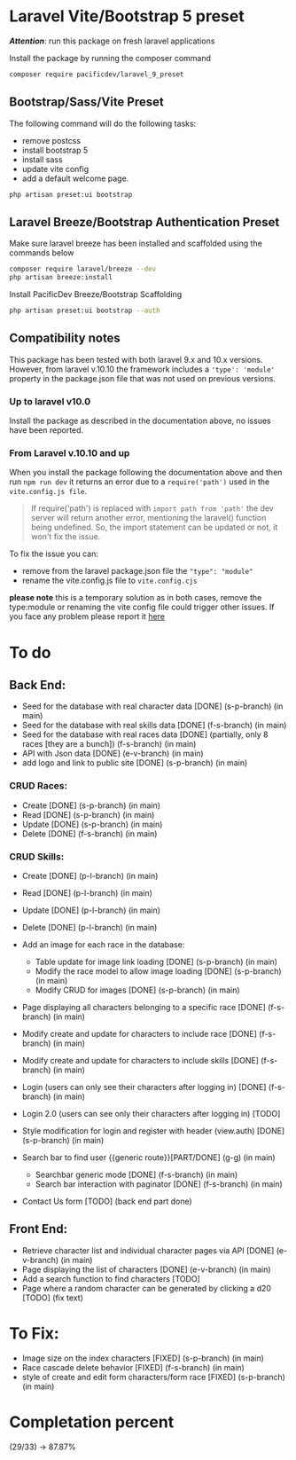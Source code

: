 # Laravel Vite/Bootstrap 5 preset

**_Attention_**: run this package on fresh laravel applications

Install the package by running the composer command

```bash
composer require pacificdev/laravel_9_preset
```

## Bootstrap/Sass/Vite Preset

The following command will do the following tasks:

-   remove postcss
-   install bootstrap 5
-   install sass
-   update vite config
-   add a default welcome page.

```bash
php artisan preset:ui bootstrap
```

## Laravel Breeze/Bootstrap Authentication Preset

Make sure laravel breeze has been installed and scaffolded using the commands below

```bash
composer require laravel/breeze --dev
php artisan breeze:install
```

Install PacificDev Breeze/Bootstrap Scaffolding

```bash
php artisan preset:ui bootstrap --auth

```

## Compatibility notes

This package has been tested with both laravel 9.x and 10.x versions.
However, from laravel v.10.10 the framework includes a `'type': 'module'` property in the package.json file that was not used on previous versions.

### Up to laravel v10.0

Install the package as described in the documentation above, no issues have been reported.

### From Laravel v.10.10 and up

When you install the package following the documentation above and then run `npm run dev` it returns an error due to a `require('path')` used in the `vite.config.js file`.

> If require('path') is replaced with `import path from 'path'` the dev server will return another error, mentioning the laravel() function being undefined. So, the import statement can be updated or not, it won't fix the issue.

To fix the issue you can:

-   remove from the laravel package.json file the `"type": "module"`
-   rename the vite.config.js file to `vite.config.cjs`

**please note** this is a temporary solution as in both cases, remove the type:module or renaming the vite config file could trigger other issues. If you face any problem please report it [here](https://github.com/fabiopacificicom/laravel-9-preset/issues)

# To do

## Back End:

- Seed for the database with real character data [DONE] (s-p-branch) (in main)
- Seed for the database with real skills data [DONE] (f-s-branch) (in main)
- Seed for the database with real races data [DONE] (partially, only 8 races [they are a bunch]) (f-s-branch) (in main)
- API with Json data [DONE] (e-v-branch) (in main)
- add logo and link to public site [DONE] (s-p-branch) (in main)

### CRUD Races:
- Create [DONE] (s-p-branch) (in main)
- Read [DONE] (s-p-branch) (in main)
- Update [DONE] (s-p-branch) (in main)
- Delete [DONE] (f-s-branch) (in main)

### CRUD Skills:
- Create [DONE] (p-l-branch) (in main)
- Read   [DONE] (p-l-branch) (in main)
- Update [DONE] (p-l-branch) (in main)
- Delete [DONE] (p-l-branch) (in main)

-   Add an image for each race in the database:

    -    Table update for image link loading [DONE] (s-p-branch) (in main)
    -    Modify the race model to allow image loading [DONE] (s-p-branch) (in main)
    -    Modify CRUD for images [DONE] (s-p-branch) (in main)

-   Page displaying all characters belonging to a specific race [DONE] (f-s-branch) (in main)
-   Modify create and update for characters to include race [DONE] (f-s-branch) (in main)
-   Modify create and update for characters to include skills [DONE] (f-s-branch) (in main)

-   Login (users can only see their characters after logging in) [DONE] (f-s-branch) (in main)
-   Login 2.0 (users can see only their characters after logging in) [TODO]
-   Style modification for login and register with header (view.auth) [DONE] (s-p-branch) (in main)

-   Search bar to find user {{generic route}}[PART/DONE] (g-g) (in main)
    -    Searchbar generic mode [DONE] (f-s-branch) (in main)
    -    Search bar interaction with paginator [DONE] (f-s-branch) (in main)
-   Contact Us form [TODO] (back end part done)

## Front End:

-   Retrieve character list and individual character pages via API [DONE] (e-v-branch) (in main)
-   Page displaying the list of characters [DONE] (e-v-branch) (in main)
-   Add a search function to find characters [TODO]
-   Page where a random character can be generated by clicking a d20 [TODO] (fix text)

# To Fix:

-   Image size on the index characters [FIXED] (s-p-branch) (in main)
-   Race cascade delete behavior [FIXED] (f-s-branch) (in main)
-   style of create and edit form characters/form race [FIXED] (s-p-branch)  (in main)

# Completation percent

(29/33) -> 87.87%
